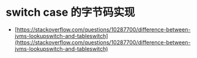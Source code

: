 # switch case 的字节码实现

- [https://stackoverflow.com/questions/10287700/difference-between-jvms-lookupswitch-and-tableswitch](https://stackoverflow.com/questions/10287700/difference-between-jvms-lookupswitch-and-tableswitch)
